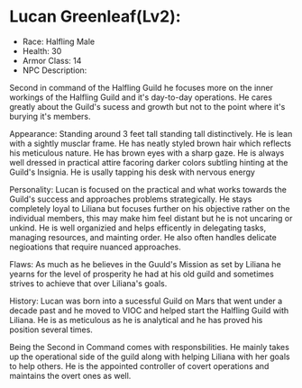 # Lucan Greenleaf(Lv2):

 * Race: Halfling Male
 * Health: 30
 * Armor Class: 14
 * NPC Description:

 Second in command of the Halfling Guild he focuses more on the inner workings of the Halfling Guild and it's day-to-day operations. He cares greatly about the Guild's sucess and growth but not to the point where it's burying it's members.

 Appearance:
 Standing around 3 feet tall standing tall distinctively. He is lean with a sightly musclar frame. He has neatly styled brown hair which reflects his meticulous nature. He has brown eyes with a sharp gaze. He is always well dressed in practical attire facoring darker colors subtling hinting at the Guild's Insignia. He is usally tapping his desk with nervous energy

 Personality:
 Lucan is focused on the practical and what works towards the Guild's success and approaches problems strategically. He stays completely loyal to Liliana but focuses further on his objective rather on the individual members, this may make him feel distant but he is not uncaring or unkind. He is well organizied and helps efficently in delegating tasks, managing resources, and mainting order. He also often handles delicate negioations that require nuanced approaches.

 Flaws:
 As much as he believes in the Guuld's Mission as set by Liliana he yearns for the level of prosperity he had at his old guild and sometimes strives to achieve that over Liliana's goals.

 History:
 Lucan was born into a sucessful Guild on Mars that went under a decade past and he moved to VIOC and helped start the Halfling Guild with Liliana. He is as meticulous as he is analytical and he has proved his position several times.

 Being the Second in Command comes with responsbilities. He mainly takes up the operational side of the guild along with helping Liliana with her goals to help others. He is the appointed controller of covert operations and maintains the overt ones as well.